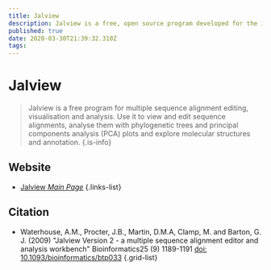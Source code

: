 ```yaml
---
title: Jalview
description: Jalview is a free, open source program developed for the interactive editing, analysis and visualization of multiple sequence alignments. Also works with sequence annotation, secondary structure information, phylogenetic trees and 3D molecular structures.
published: true
date: 2020-03-30T21:39:32.310Z
tags: 
---
```


# Jalview

> Jalview is a free program for multiple sequence alignment editing, visualisation and analysis. Use it to view and edit sequence alignments, analyse them with phylogenetic trees and principal components analysis (PCA) plots and explore molecular structures and annotation.
{.is-info}

## Website

- [Jalview *Main Page*](http://www.jalview.org/)
{.links-list}

## Citation

- Waterhouse, A.M., Procter, J.B., Martin, D.M.A, Clamp, M. and Barton, G. J. (2009) "Jalview Version 2 - a multiple sequence alignment editor and analysis workbench" Bioinformatics25 (9) 1189-1191 [doi: 10.1093/bioinformatics/btp033](https://academic.oup.com/bioinformatics/article/25/9/1189/203460)
{.grid-list}